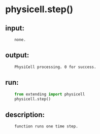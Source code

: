 # physicell.step()

## input:
```
    none.

```

## output:
```
    PhysiCell processing. 0 for success.

```

## run:
```python
    from extending import physicell
    physicell.step()

```

## description:
```
    function runs one time step.
```